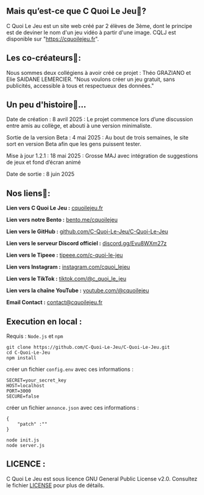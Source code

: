 ## **Mais qu’est-ce que C Quoi Le Jeu🤔?**

C Quoi Le Jeu est un site web créé par 2 élèves de 3ème, dont le principe est de deviner le nom d'un jeu vidéo à partir d'une image. CQLJ est disponible sur "https://cquoilejeu.fr".

## **Les co-créateurs🤝:**

Nous sommes deux collégiens à avoir créé ce projet : Théo GRAZIANO et Elie SAIDANE LEMERCIER. "Nous voulons créer un jeu gratuit, sans publicités, accessible à tous et respectueux des données."

## **Un peu d'histoire📜...**

Date de création : 8 avril 2025 : Le projet commence lors d’une discussion entre amis au collège, et abouti à une version minimaliste.

Sortie de la version Beta : 4 mai 2025 : Au bout de trois semaines, le site sort en version Beta afin que les gens puissent tester.

Mise à jour 1.2.1 : 18 mai 2025 : Grosse MAJ avec intégration de suggestions de jeux et fond d’écran animé

Date de sortie : 8 juin 2025

## **Nos liens🔗:**

**Lien vers C Quoi Le Jeu :** [cquoilejeu.fr](https://cquoilejeu.fr)

**Lien vers notre Bento :** [bento.me/cquoilejeu](https://bento.me/cquoilejeu)

**Lien vers le GitHub :** [github.com/C-Quoi-Le-Jeu/C-Quoi-Le-Jeu](https://github.com/C-Quoi-Le-Jeu/C-Quoi-Le-Jeu)

**Lien vers le serveur Discord officiel :** [discord.gg/Evu8WXm27z](https://discord.gg/Evu8WXm27z)

**Lien vers le Tipeee :** [tipeee.com/c-quoi-le-jeu](https://fr.tipeee.com/c-quoi-le-jeu)

**Lien vers Instagram :** [instagram.com/cquoi_lejeu](https://www.instagram.com/cquoi_lejeu?igsh=bDl6OGFtdnA2OGdo)

**Lien vers le TikTok :** [tiktok.com/@c_quoi_le_jeu](https://www.tiktok.com/@c_quoi_le_jeu?_t=ZN-8wN2w0gTh4w&_r=1)

**Lien vers la chaîne YouTube :** [youtube.com/@cquoilejeu](https://www.youtube.com/@cquoilejeu)

**Email Contact :** contact@cquoilejeu.fr

## **Execution en local :**

Requis : `Node.js` et `npm`
``` 
git clone https://github.com/C-Quoi-Le-Jeu/C-Quoi-Le-Jeu.git
cd C-Quoi-Le-Jeu
npm install
```
créer un fichier `config.env` avec ces informations :
```
SECRET=your_secret_key
HOST=localhost
PORT=3000
SECURE=false
```
créer un fichier `annonce.json` avec ces informations :
```
{
    "patch" :""
}
```
```
node init.js
node server.js
```

## **LICENCE :**

C Quoi Le Jeu est sous licence GNU General Public License v2.0. Consultez le fichier [LICENSE](https://github.com/C-Quoi-Le-Jeu/C-Quoi-Le-Jeu/blob/main/LICENSE) pour plus de détails.
